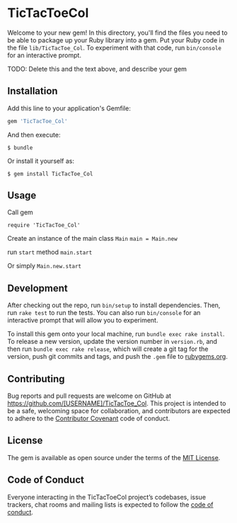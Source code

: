 # TicTacToeCol

Welcome to your new gem! In this directory, you'll find the files you need to be able to package up your Ruby library into a gem. Put your Ruby code in the file `lib/TicTacToe_Col`. To experiment with that code, run `bin/console` for an interactive prompt.

TODO: Delete this and the text above, and describe your gem

## Installation

Add this line to your application's Gemfile:

```ruby
gem 'TicTacToe_Col'
```

And then execute:

    $ bundle

Or install it yourself as:

    $ gem install TicTacToe_Col

## Usage

Call gem

```require 'TicTacToe_Col'```

Create an instance of the main class `Main`
```main = Main.new```

run `start` method
```main.start```

Or simply
```Main.new.start```

## Development

After checking out the repo, run `bin/setup` to install dependencies. Then, run `rake test` to run the tests. You can also run `bin/console` for an interactive prompt that will allow you to experiment.

To install this gem onto your local machine, run `bundle exec rake install`. To release a new version, update the version number in `version.rb`, and then run `bundle exec rake release`, which will create a git tag for the version, push git commits and tags, and push the `.gem` file to [rubygems.org](https://rubygems.org).

## Contributing

Bug reports and pull requests are welcome on GitHub at https://github.com/[USERNAME]/TicTacToe_Col. This project is intended to be a safe, welcoming space for collaboration, and contributors are expected to adhere to the [Contributor Covenant](http://contributor-covenant.org) code of conduct.

## License

The gem is available as open source under the terms of the [MIT License](https://opensource.org/licenses/MIT).

## Code of Conduct

Everyone interacting in the TicTacToeCol project’s codebases, issue trackers, chat rooms and mailing lists is expected to follow the [code of conduct](https://github.com/[USERNAME]/TicTacToe_Col/blob/master/CODE_OF_CONDUCT.md).
